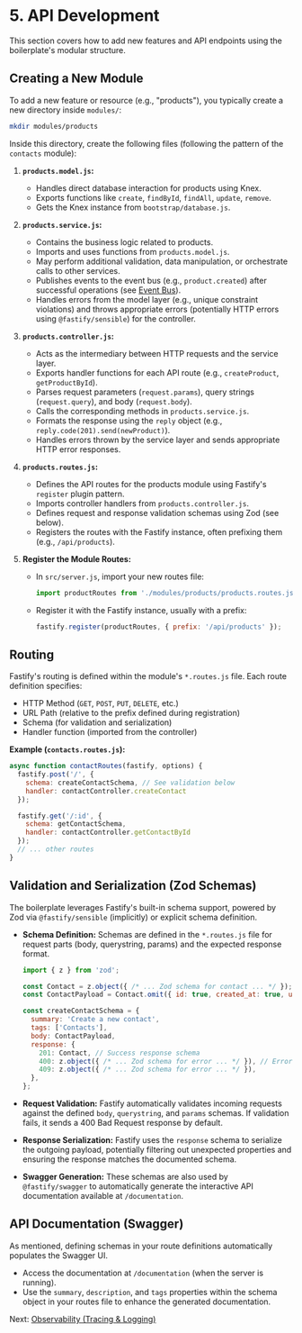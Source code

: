 # 5. API Development

This section covers how to add new features and API endpoints using the boilerplate's modular structure.

## Creating a New Module

To add a new feature or resource (e.g., "products"), you typically create a new directory inside `modules/`:

```bash
mkdir modules/products
```

Inside this directory, create the following files (following the pattern of the `contacts` module):

1.  **`products.model.js`:**
    *   Handles direct database interaction for products using Knex.
    *   Exports functions like `create`, `findById`, `findAll`, `update`, `remove`.
    *   Gets the Knex instance from `bootstrap/database.js`.

2.  **`products.service.js`:**
    *   Contains the business logic related to products.
    *   Imports and uses functions from `products.model.js`.
    *   May perform additional validation, data manipulation, or orchestrate calls to other services.
    *   Publishes events to the event bus (e.g., `product.created`) after successful operations (see [Event Bus](./07-event-bus.md)).
    *   Handles errors from the model layer (e.g., unique constraint violations) and throws appropriate errors (potentially HTTP errors using `@fastify/sensible`) for the controller.

3.  **`products.controller.js`:**
    *   Acts as the intermediary between HTTP requests and the service layer.
    *   Exports handler functions for each API route (e.g., `createProduct`, `getProductById`).
    *   Parses request parameters (`request.params`), query strings (`request.query`), and body (`request.body`).
    *   Calls the corresponding methods in `products.service.js`.
    *   Formats the response using the `reply` object (e.g., `reply.code(201).send(newProduct)`).
    *   Handles errors thrown by the service layer and sends appropriate HTTP error responses.

4.  **`products.routes.js`:**
    *   Defines the API routes for the products module using Fastify's `register` plugin pattern.
    *   Imports controller handlers from `products.controller.js`.
    *   Defines request and response validation schemas using Zod (see below).
    *   Registers the routes with the Fastify instance, often prefixing them (e.g., `/api/products`).

5.  **Register the Module Routes:**
    *   In `src/server.js`, import your new routes file:
        ```javascript
        import productRoutes from './modules/products/products.routes.js';
        ```
    *   Register it with the Fastify instance, usually with a prefix:
        ```javascript
        fastify.register(productRoutes, { prefix: '/api/products' });
        ```

## Routing

Fastify's routing is defined within the module's `*.routes.js` file. Each route definition specifies:
*   HTTP Method (`GET`, `POST`, `PUT`, `DELETE`, etc.)
*   URL Path (relative to the prefix defined during registration)
*   Schema (for validation and serialization)
*   Handler function (imported from the controller)

**Example (`contacts.routes.js`):**
```javascript
async function contactRoutes(fastify, options) {
  fastify.post('/', {
    schema: createContactSchema, // See validation below
    handler: contactController.createContact
  });

  fastify.get('/:id', {
    schema: getContactSchema,
    handler: contactController.getContactById
  });
  // ... other routes
}
```

## Validation and Serialization (Zod Schemas)

The boilerplate leverages Fastify's built-in schema support, powered by Zod via `@fastify/sensible` (implicitly) or explicit schema definition.

*   **Schema Definition:** Schemas are defined in the `*.routes.js` file for request parts (body, querystring, params) and the expected response format.

    ```javascript
    import { z } from 'zod';

    const Contact = z.object({ /* ... Zod schema for contact ... */ });
    const ContactPayload = Contact.omit({ id: true, created_at: true, updated_at: true });

    const createContactSchema = {
      summary: 'Create a new contact',
      tags: ['Contacts'],
      body: ContactPayload,
      response: {
        201: Contact, // Success response schema
        400: z.object({ /* ... Zod schema for error ... */ }), // Error response
        409: z.object({ /* ... Zod schema for error ... */ }),
      },
    };
    ```
*   **Request Validation:** Fastify automatically validates incoming requests against the defined `body`, `querystring`, and `params` schemas. If validation fails, it sends a 400 Bad Request response by default.
*   **Response Serialization:** Fastify uses the `response` schema to serialize the outgoing payload, potentially filtering out unexpected properties and ensuring the response matches the documented schema.
*   **Swagger Generation:** These schemas are also used by `@fastify/swagger` to automatically generate the interactive API documentation available at `/documentation`.

## API Documentation (Swagger)

As mentioned, defining schemas in your route definitions automatically populates the Swagger UI.

*   Access the documentation at `/documentation` (when the server is running).
*   Use the `summary`, `description`, and `tags` properties within the schema object in your routes file to enhance the generated documentation.

Next: [Observability (Tracing & Logging)](./06-observability.md) 